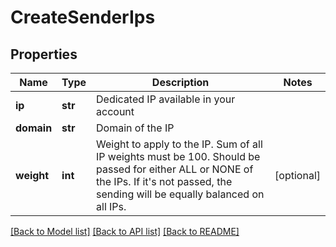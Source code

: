 # CreateSenderIps

## Properties
Name | Type | Description | Notes
------------ | ------------- | ------------- | -------------
**ip** | **str** | Dedicated IP available in your account | 
**domain** | **str** | Domain of the IP | 
**weight** | **int** | Weight to apply to the IP. Sum of all IP weights must be 100. Should be passed for either ALL or NONE of the IPs. If it&#39;s not passed, the sending will be equally balanced on all IPs. | [optional] 

[[Back to Model list]](../README.md#documentation-for-models) [[Back to API list]](../README.md#documentation-for-api-endpoints) [[Back to README]](../README.md)


